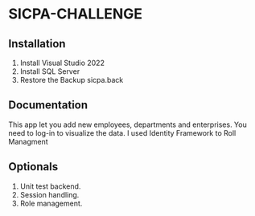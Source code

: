 # SICPA-CHALLENGE
## Installation
1. Install Visual Studio 2022
2. Install SQL Server
3. Restore the Backup sicpa.back
## Documentation
This app let you add new employees, departments and enterprises.
You need to log-in to visualize the data.
I used Identity Framework to Roll Managment
## Optionals
1. Unit test backend.
2. Session handling.
3. Role management.

